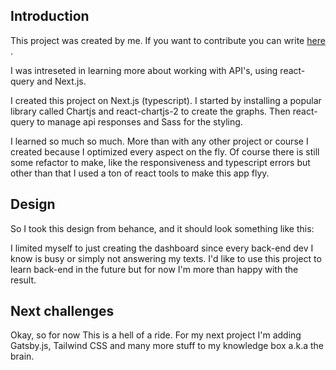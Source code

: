## Introduction

This project was created by me. If you want to contribute you can write <a href="mailto:aranaramon1@gmail.com?subject=Crypto%20app">here </a>. 

I was intreseted in learning more about working with API's, using react-query and Next.js.

I created this project on Next.js (typescript). I started by installing a popular library called Chartjs and react-chartjs-2 to create the graphs. Then react-query to manage api responses and Sass for the styling.

I learned so much so much. More than with any other project or course I created because I optimized every aspect on the fly. Of course there is still some refactor to make, like the responsiveness and typescript errors but other than that I used a ton of react tools to make this app flyy.

## Design

So I took this design from behance, and it should look something like this:


I limited myself to just creating the dashboard since every back-end dev I know is busy or simply not answering my texts. I'd like to use this project to learn back-end in the future but for now I'm more than happy with the result.

## Next challenges

Okay, so for now This is a hell of a ride. For my next project I'm adding Gatsby.js, Tailwind CSS and many more stuff to my knowledge box a.k.a the brain.
